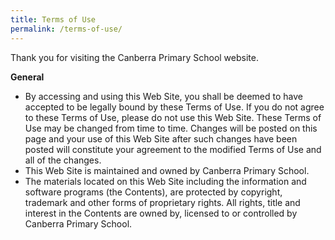 ```yaml
---
title: Terms of Use
permalink: /terms-of-use/
---
```

Thank you for visiting the Canberra Primary School website.


**General**

* By accessing and using this Web Site, you shall be deemed to have accepted to be legally bound by these Terms of Use. If you do not agree to these Terms of Use, please do not use this Web Site. 
These Terms of Use may be changed from time to time. Changes will be posted on this page and your use of this Web Site after such changes have been posted will constitute your agreement to the modified Terms of Use and all of the changes.
* This Web Site is maintained and owned by Canberra Primary School.
* The materials located on this Web Site including the information and software programs (the Contents), are protected by copyright, trademark and other forms of proprietary rights. All rights, title and interest in the Contents are owned by, licensed to or controlled by Canberra Primary School.